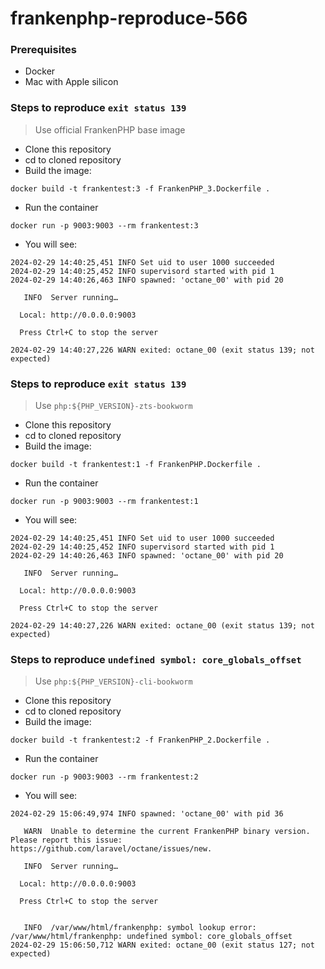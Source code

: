 # frankenphp-reproduce-566
### Prerequisites
- Docker
- Mac with Apple silicon

### Steps to reproduce `exit status 139`
> Use official FrankenPHP base image

- Clone this repository
- cd to cloned repository
- Build the image:
```
docker build -t frankentest:3 -f FrankenPHP_3.Dockerfile .
```
- Run the container
```
docker run -p 9003:9003 --rm frankentest:3
```
- You will see:
```
2024-02-29 14:40:25,451 INFO Set uid to user 1000 succeeded
2024-02-29 14:40:25,452 INFO supervisord started with pid 1
2024-02-29 14:40:26,463 INFO spawned: 'octane_00' with pid 20

   INFO  Server running…

  Local: http://0.0.0.0:9003

  Press Ctrl+C to stop the server

2024-02-29 14:40:27,226 WARN exited: octane_00 (exit status 139; not expected)
```

### Steps to reproduce `exit status 139`
> Use `php:${PHP_VERSION}-zts-bookworm`

- Clone this repository
- cd to cloned repository
- Build the image:
```
docker build -t frankentest:1 -f FrankenPHP.Dockerfile .
```
- Run the container
```
docker run -p 9003:9003 --rm frankentest:1
```
- You will see:
```
2024-02-29 14:40:25,451 INFO Set uid to user 1000 succeeded
2024-02-29 14:40:25,452 INFO supervisord started with pid 1
2024-02-29 14:40:26,463 INFO spawned: 'octane_00' with pid 20

   INFO  Server running…

  Local: http://0.0.0.0:9003

  Press Ctrl+C to stop the server

2024-02-29 14:40:27,226 WARN exited: octane_00 (exit status 139; not expected)
```

### Steps to reproduce `undefined symbol: core_globals_offset`
> Use `php:${PHP_VERSION}-cli-bookworm`

- Clone this repository
- cd to cloned repository
- Build the image:
```
docker build -t frankentest:2 -f FrankenPHP_2.Dockerfile .
```
- Run the container
```
docker run -p 9003:9003 --rm frankentest:2
```
- You will see:
```
2024-02-29 15:06:49,974 INFO spawned: 'octane_00' with pid 36

   WARN  Unable to determine the current FrankenPHP binary version. Please report this issue: https://github.com/laravel/octane/issues/new.

   INFO  Server running…

  Local: http://0.0.0.0:9003

  Press Ctrl+C to stop the server


   INFO  /var/www/html/frankenphp: symbol lookup error: /var/www/html/frankenphp: undefined symbol: core_globals_offset
2024-02-29 15:06:50,712 WARN exited: octane_00 (exit status 127; not expected)

```
